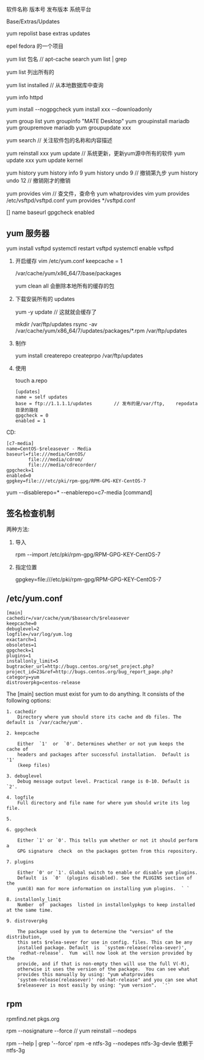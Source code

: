 

## 

软件名称 版本号 发布版本 系统平台

Base/Extras/Updates

yum repolist
    base
    extras
    updates

epel fedora 的一个项目






yum list 包名               // apt-cache search 
yum list | grep 

yum list
    列出所有的

yum list installed          // 从本地数据库中查询







yum info httpd




yum install  --nogpgcheck
yum install  xxx  --downloadonly





yum group list
yum groupinfo "MATE Desktop"
yum groupinstall    mariadb
yum groupremove     mariadb
yum groupupdate     xxx


yum search                      // 关注软件包的名称和内容描述




yum reinstall xxx
yum update                  // 系统更新，更新yum源中所有的软件
yum update xxx
    yum update kernel



yum history 
    yum history info 9
    yum history undo 9      // 撤销第九步
    yum history undo 12     // 撤销刚才的撤销



yum provides vim            // 查文件，查命令
yum whatprovides vim
    yum provides /etc/vsftpd/vsftpd.conf
    yum provides */vsftpd.conf







[]
name
baseurl
gpgcheck
enabled


## yum 服务器

yum install vsftpd
systemctl restart vsftpd
systemctl enable vsftpd

1. 开启缓存
    vim /etc/yum.conf
    keepcache = 1

    /var/cache/yum/x86_64/7/base/packages

    yum clean all 会删除本地所有的缓存的包

2. 下载安装所有的 updates

    yum -y update               // 这就就会缓存了

    mkdir /var/ftp/updates
    rsync -av /var/cache/yum/x86_64/7/updates/packages/*.rpm /var/ftp/updates

3. 制作

    yum install createrepo
    createprpo /var/ftp/updates

4. 使用

    touch a.repo
    ```
    [updates]
    name = self updates
    base = ftp://1.1.1.1/updates        // 发布的是/var/ftp,    repodata 目录的路径
    gpgcheck = 0
    enabled = 1
    ```


CD:

```
[c7-media]
name=CentOS-$releasever - Media
baseurl=file:///media/CentOS/
        file:///media/cdrom/
        file:///media/cdrecorder/
gpgcheck=1
enabled=0
gpgkey=file:///etc/pki/rpm-gpg/RPM-GPG-KEY-CentOS-7

```

yum --disablerepo=\* --enablerepo=c7-media [command]


## 签名检查机制

两种方法:

1. 导入

    rpm --import /etc/pki/rpm-gpg/RPM-GPG-KEY-CentOS-7

2. 指定位置

    gpgkey=file:///etc/pki/rpm-gpg/RPM-GPG-KEY-CentOS-7



## /etc/yum.conf

```
[main]
cachedir=/var/cache/yum/$basearch/$releasever
keepcache=0
debuglevel=2
logfile=/var/log/yum.log
exactarch=1
obsoletes=1
gpgcheck=1
plugins=1
installonly_limit=5
bugtracker_url=http://bugs.centos.org/set_project.php?project_id=23&ref=http://bugs.centos.org/bug_report_page.php?category=yum
distroverpkg=centos-release

```

The [main] section must exist for yum to do anything. It consists of the following options:


    1. cachedir
        Directory where yum should store its cache and db files. The default is `/var/cache/yum'.

    2. keepcache

        Either  `1'  or  `0'. Determines whether or not yum keeps the cache of
        headers and packages after successful installation.  Default is '1'
        (keep files)

    3. debuglevel
        Debug message output level. Practical range is 0-10. Default is `2'.

    4. logfile
        Full directory and file name for where yum should write its log file.

    5. 

    6. gpgcheck

        Either `1' or `0'. This tells yum whether or not it should perform a
        GPG signature  check  on the packages gotten from this repository.

    7. plugins

        Either `0' or `1'. Global switch to enable or disable yum plugins.
        Default  is  `0'  (plugins disabled). See the PLUGINS section of the
        yum(8) man for more information on installing yum plugins.  ` `
    
    8. installonly_limit 
        Number  of  packages  listed in installonlypkgs to keep installed at the same time.

    9. distroverpkg

        The package used by yum to determine the "version" of the distribution,
        this sets $relea‐sever for use in config. files. This can be any
        installed package. Default  is  `system-release(relea‐sever)',
        `redhat-release'.  Yum  will now look at the version provided by the
        provide, and if that is non-empty then will use the full V(-R),
        otherwise it uses the version of the package.  You can see what
        provides this manually by using: "yum whatprovides
        'system-release(releasever)' red‐hat-release" and you can see what
        $releasever is most easily by using: "yum version".  `'`






## rpm

rpmfind.net
pkgs.org

rpm --nosignature
    --force             // yum reinstall
    --nodeps


rpm --help | grep '\--force'
rpm -e ntfs-3g --nodepes
    ntfs-3g-devle 依赖于 ntfs-3g
